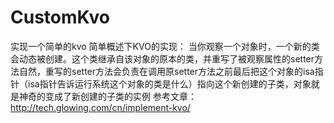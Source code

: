 # CustomKvo
实现一个简单的kvo
简单概述下KVO的实现：
当你观察一个对象时，一个新的类会动态被创建。这个类继承自该对象的原本的类，并重写了被观察属性的setter方法自然，重写的setter方法会负责在调用原setter方法之前最后把这个对象的isa指针（isa指针告诉运行系统这个对象的类是什么）指向这个新创建的子类，对象就是神奇的变成了新创建的子类的实例
参考文章：http://tech.glowing.com/cn/implement-kvo/
